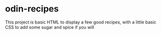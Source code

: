 # odin-recipes
This project is basic HTML to display a few good recipes, with a little basic CSS to add some sugar and spice if you will